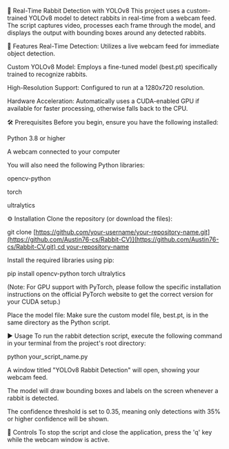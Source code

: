 🐇 Real-Time Rabbit Detection with YOLOv8
This project uses a custom-trained YOLOv8 model to detect rabbits in real-time from a webcam feed. The script captures video, processes each frame through the model, and displays the output with bounding boxes around any detected rabbits.

🌟 Features
Real-Time Detection: Utilizes a live webcam feed for immediate object detection.

Custom YOLOv8 Model: Employs a fine-tuned model (best.pt) specifically trained to recognize rabbits.

High-Resolution Support: Configured to run at a 1280x720 resolution.

Hardware Acceleration: Automatically uses a CUDA-enabled GPU if available for faster processing, otherwise falls back to the CPU.

🛠️ Prerequisites
Before you begin, ensure you have the following installed:

Python 3.8 or higher

A webcam connected to your computer

You will also need the following Python libraries:

opencv-python

torch

ultralytics

⚙️ Installation
Clone the repository (or download the files):

git clone [[https://github.com/your-username/your-repository-name.git](https://github.com/Austin76-cs/Rabbit-CV)](https://github.com/Austin76-cs/Rabbit-CV.git)
cd your-repository-name](https://github.com/Austin76-cs/Rabbit-CV.git)

Install the required libraries using pip:

pip install opencv-python torch ultralytics

(Note: For GPU support with PyTorch, please follow the specific installation instructions on the official PyTorch website to get the correct version for your CUDA setup.)

Place the model file:
Make sure the custom model file, best.pt, is in the same directory as the Python script.

▶️ Usage
To run the rabbit detection script, execute the following command in your terminal from the project's root directory:

python your_script_name.py

A window titled "YOLOv8 Rabbit Detection" will open, showing your webcam feed.

The model will draw bounding boxes and labels on the screen whenever a rabbit is detected.

The confidence threshold is set to 0.35, meaning only detections with 35% or higher confidence will be shown.

🛑 Controls
To stop the script and close the application, press the 'q' key while the webcam window is active.

